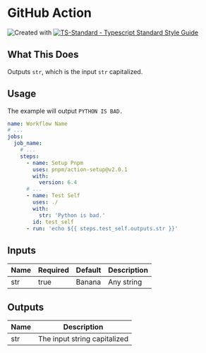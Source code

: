 # GitHub Action

![Created with ](https://img.shields.io/badge/Created%20with-@programmerraj/create-3cb371?style=flat)
[![TS-Standard - Typescript Standard Style Guide](https://badgen.net/badge/code%20style/ts-standard/blue?icon=typescript)](https://github.com/standard/ts-standard)

## What This Does
Outputs `str`, which is the input `str` capitalized.

## Usage
The example will output `PYTHON IS BAD.`
```yaml
name: Workflow Name
# ...
jobs:
  job_name:
    # ...
    steps:
      - name: Setup Pnpm
        uses: pnpm/action-setup@v2.0.1
        with:
          version: 6.4
      # ...
      - name: Test Self
        uses: ./
        with:
          str: 'Python is bad.'
        id: test_self
      - run: 'echo ${{ steps.test_self.outputs.str }}'
```
## Inputs
Name | Required | Default | Description
-- | -- | -- | --
str | true | Banana | Any string

## Outputs
Name | Description
-- | --
str | The input string capitalized
